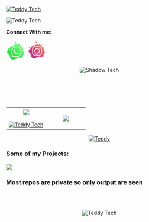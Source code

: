 

[![Teddy Tech](https://readme-typing-svg.demolab.com?font=Anton&size=30&pause=998&color=F51FFF&background=F7F2F20A&vCenter=true&random=false&width=480&lines=Hi+Visitor%F0%9F%91%8B!;My+Name+is+Teddy+Tech;I+am+a+Self+Learned+Full-Stack+Developer;I+am+from+Kenya;Nice+to+Meet+You)](https://github.com/Teddytech1)


![Teddy Tech](https://cardivo.vercel.app/api?name=Teddy%20Tech&description=Hi,%20I%27m%20a%20self%20Taught%20Half-Stack%20Developer%20and%20I%27m%2019%20Years%20Nice%20to%20Meet%20You%20%F0%9F%91%8B&image=https://github.com/Teddytech1.png?lenght=50width=50=400&u=5313a9a2f6999325a10ce9bfa9787b536c90894c&v=4?q=tbn:ANd9GcR7aMC3bf4bg4l_nhYS2Un9FXbFYcB4T83Shjk8xSUZDh_D61LFpzbpeqLW&s=10?v=4&backgroundColor=green&instagram=Kibet_fx1&linkedin=Kibetlangat&github=Teddytech1&twitter=kibetfx1)
</p>
<p> <b>Connect With me:</b></p>
<p>
<a href="https://whatsapp.com/channel/0029Vb4WwGo4CrffIZhlnv1Y"> <img src="https://raw.githubusercontent.com/shizothetechie/database/main/icon/WhatsApp.png" width="10%"> </a><a href="https://Instagram.com/Kibet_fx1"> <img src="https://raw.githubusercontent.com/shizothetechie/database/main/icon/Instagram2.png" width="11%"> </a>
</p>
</p>
<p align="center"> <img src="https://komarev.com/ghpvc/?username=Teddytech1&label=Visitors%20count&color=10d9c3&style=plastic" alt="Shadow Tech" /> </p>
</br>
</details>


</p>
<br><br>
<table align="center">
  <tr border="none">
    <td width="50%" align="center">
       <img src="https://github-readme-stats.vercel.app/api?username=mauricegift&theme=dark&show_icons=true&count_private=true" align="center"> <br> <br>
      <a href="https://github.com/Teddytech1"><img src="https://github-readme-streak-stats.herokuapp.com?user=mauricegift&theme=merko&border_radius=70&fire=EB5454&stroke=EB5454&border=EB5454" alt="Teddy Tech" /></a>
        </td>
    <td width="50%" align="center">
      <img src="https://github-readme-stats.anuraghazra1.vercel.app/api/top-langs/?username=Teddytech1&theme=dark&hide_border=false&no-bg=true&no-frame=true&langs_count=10" align="center">
    </td>
  </tr>
</table>
<div align=center>
  <a href="https://github.com/Teddytech1" title="TEDDY TECH">
      <img align="center" width=84% src="https://github-profile-trophy.vercel.app/?username=Teddytech1&theme=radical&row=1&column=7&margin-h=15&margin-w=5&no-bg=true" alt="Teddy" />
    </a>
</div>



<h3>Some of my Projects:</h3>

<a href="https://github.com/Teddytech1/TEDDY-XMD">
  <img height=200 align="center" src="https://github-readme-stats.vercel.app/api/pin/?username=Teddytech1&repo=TEDDY-XMD&theme=dark&layout=compact&langs_count=8&card_width=320" />
</a>

### Most repos are private so only output are seen
<br>

<br>
<p align="center">
        <img src="https://raw.githubusercontent.com/bornmay/bornmay/Update/svg/Bottom.svg" alt="Teddy Tech" />
</p>
